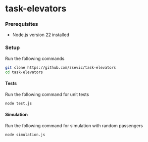 # task-elevators

### Prerequisites

- Node.js version 22 installed

### Setup

Run the following commands

```bash
git clone https://github.com/zsevic/task-elevators
cd task-elevators
```

#### Tests

Run the following command for unit tests

```bash
node test.js
```

#### Simulation

Run the following command for simulation with random passengers

```bash
node simulation.js
```
